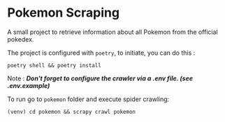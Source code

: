 # Pokemon Scraping

A small project to retrieve information about all Pokemon from the official pokedex.

The project is configured with `poetry`, to initiate, you can do this :
```shell
poetry shell && poetry install
```

Note : ***Don't forget to configure the crawler via a .env file. (see .env.example)***

To run go to `pokemon` folder and execute spider crawling:
```shell
(venv) cd pokemon && scrapy crawl pokemon
```
